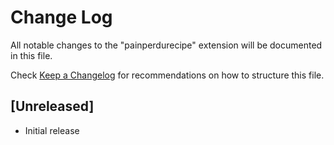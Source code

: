 # Change Log

All notable changes to the "painperdurecipe" extension will be documented in this file.

Check [Keep a Changelog](http://keepachangelog.com/) for recommendations on how to structure this file.

## [Unreleased]

- Initial release